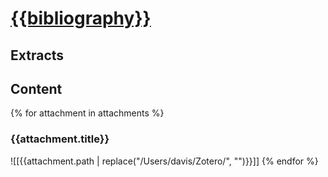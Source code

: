 # [{{bibliography}}]({{select}})
## Extracts
## Content
{% for attachment in attachments %}
### {{attachment.title}}
![[{{attachment.path | replace("/Users/davis/Zotero/", "")}}]]
{% endfor %}